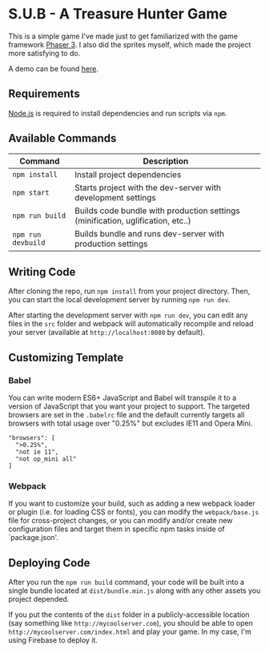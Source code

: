 # S.U.B - A Treasure Hunter Game

This is a simple game I've made just to get familiarized with the game framework
[Phaser 3](https://phaser.io/). I also did the sprites myself, which made the
project more satisfying to do.

A demo can be found [here](https://treasure-hunter-game-sub.web.app/).

## Requirements

[Node.js](https://nodejs.org) is required to install dependencies and run scripts via `npm`.

## Available Commands

| Command | Description |
|---------|-------------|
| `npm install` | Install project dependencies |
| `npm start` | Starts project with the dev-server with development settings |
| `npm run build` | Builds code bundle with production settings (minification, uglification, etc..) |
| `npm run devbuild` | Builds bundle and runs dev-server with production settings |

## Writing Code

After cloning the repo, run `npm install` from your project directory. Then, you
can start the local development server by running `npm run dev`.

After starting the development server with `npm run dev`, you can edit any files in the `src` folder
and webpack will automatically recompile and reload your server (available at `http://localhost:8080`
by default).

## Customizing Template

### Babel
You can write modern ES6+ JavaScript and Babel will transpile it to a version of JavaScript that you
want your project to support. The targeted browsers are set in the `.babelrc` file and the default currently
targets all browsers with total usage over "0.25%" but excludes IE11 and Opera Mini.

  ```
  "browsers": [
    ">0.25%",
    "not ie 11",
    "not op_mini all"
  ]
  ```

### Webpack
If you want to customize your build, such as adding a new webpack loader or
plugin (i.e. for loading CSS or fonts), you can modify the `webpack/base.js`
file for cross-project changes, or you can modify and/or create
new configuration files and target them in specific npm tasks inside of `package.json'.

## Deploying Code
After you run the `npm run build` command, your code will be built into a single bundle located at
`dist/bundle.min.js` along with any other assets you project depended.

If you put the contents of the `dist` folder in a publicly-accessible location (say something like `http://mycoolserver.com`),
you should be able to open `http://mycoolserver.com/index.html` and play your
game. In my case, I'm using Firebase to deploy it.
